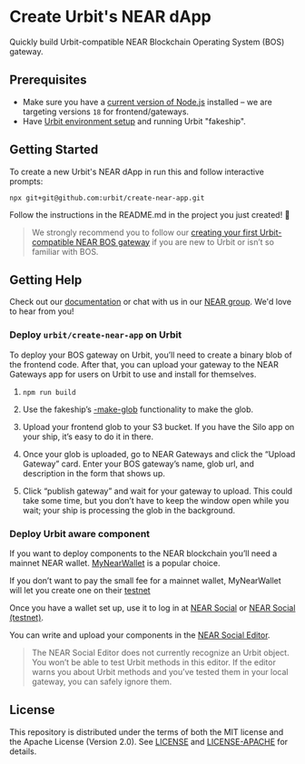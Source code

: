 # Create Urbit's NEAR dApp

Quickly build Urbit-compatible NEAR Blockchain Operating System (BOS) gateway.

## Prerequisites

- Make sure you have a [current version of Node.js](https://nodejs.org) installed – we are targeting versions `18` for frontend/gateways.
- Have [Urbit environment setup](https://docs.urbit.org/courses/environment#creating-a-fake-ship) and running Urbit "fakeship".

## Getting Started

To create a new Urbit's NEAR dApp in run this and follow interactive prompts:

    npx git+git@github.com:urbit/create-near-app.git

Follow the instructions in the README.md in the project you just created! 🚀

> We strongly recommend you to follow our [creating your first Urbit-compatible NEAR BOS gateway](https://docs.urbit.org/) if you are new to Urbit or isn’t so familiar with BOS.

## Getting Help

Check out our [documentation](https://docs.urbit.org/) or chat with us in our [NEAR group](http://invite-group-link). We'd love to hear from you!

### Deploy `urbit/create-near-app` on Urbit

To deploy your BOS gateway on Urbit, you’ll need to create a binary blob of the frontend code. After that, you can upload your gateway to the NEAR Gateways app for users on Urbit to use and install for themselves.

1. `npm run build`

2. Use the fakeship’s [-make-glob](https://docs.urbit.org/userspace/apps/reference/dist/glob#-make-glob) functionality to make the glob.
3. Upload your frontend glob to your S3 bucket. If you have the Silo app on your ship, it’s easy to do it in there.
4. Once your glob is uploaded, go to NEAR Gateways and click the “Upload Gateway” card. Enter your BOS gateway’s name, glob url, and description in the form that shows up.
5. Click “publish gateway” and wait for your gateway to upload. This could take some time, but you don’t have to keep the window open while you wait; your ship is processing the glob in the background.

### Deploy Urbit aware component

If you want to deploy components to the NEAR blockchain you’ll need a mainnet NEAR wallet. [MyNearWallet](https://www.mynearwallet.com/) is a popular choice.

If you don’t want to pay the small fee for a mainnet wallet, MyNearWallet will let you create one on their [testnet](https://testnet.mynearwallet.com)

Once you have a wallet set up, use it to log in at [NEAR Social](https://near.social/) or [NEAR Social (testnet)](https://test.near.social/).

You can write and upload your components in the [NEAR Social Editor](https://near.social/edit).

> The NEAR Social Editor does not currently recognize an Urbit object. You won’t be able to test Urbit methods in this editor. If the editor warns you about Urbit methods and you’ve tested them in your local gateway, you can safely ignore them.

## License

This repository is distributed under the terms of both the MIT license and the Apache License (Version 2.0).
See [LICENSE](LICENSE) and [LICENSE-APACHE](LICENSE-APACHE) for details.
